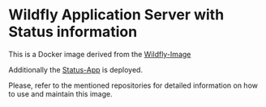 # Wildfly Application Server with Status information

This is a Docker image derived from the [Wildfly-Image](https://github.com/smaject/docker/tree/master/wildfly)

Additionally the [Status-App](https://github.com/smaject/stats) is deployed.

Please, refer to the mentioned repositories for detailed information on how to use and maintain this image.